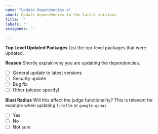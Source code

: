 ```yaml
---
name: "Update Dependencies ⚙️"
about: Update dependencies to the latest versions
title: ''
labels: ''
assignees: ''

---
```


**Top Level Updated Packages**
List the top-level packages that were updated.

**Reason**
Shortly explain why you are updating the dependencies.

- [ ] General update to latest versions
- [ ] Security update
- [ ] Bug fix
- [ ] Other (please specify)

**Blast Radius**
Will this affect the judge functionality?
This is relevant for example when updating `litellm` or `google-genai`.

- [ ] Yes
- [ ] No
- [ ] Not sure
